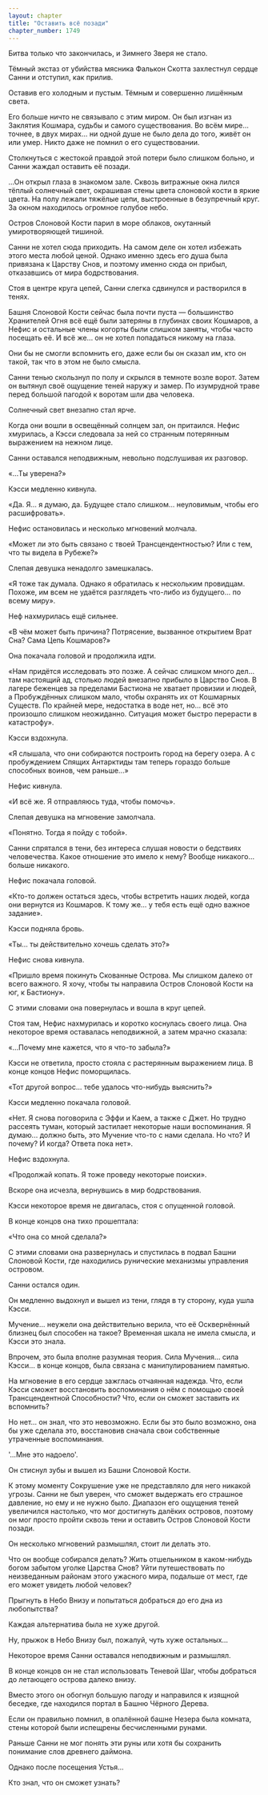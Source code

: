 ```yaml
---
layout: chapter
title: "Оставить всё позади"
chapter_number: 1749
---
```




Битва только что закончилась, и Зимнего Зверя не стало.

Тёмный экстаз от убийства мясника Фалькон Скотта захлестнул сердце Санни и отступил, как прилив.

Оставив его холодным и пустым. Тёмным и совершенно лишённым света.

Его больше ничто не связывало с этим миром. Он был изгнан из Заклятия Кошмара, судьбы и самого существования. Во всём мире... точнее, в двух мирах... ни одной душе не было дела до того, живёт он или умер. Никто даже не помнил о его существовании.

Столкнуться с жестокой правдой этой потери было слишком больно, и Санни жаждал оставить её позади.

...Он открыл глаза в знакомом зале. Сквозь витражные окна лился тёплый солнечный свет, окрашивая стены цвета слоновой кости в яркие цвета. На полу лежали тяжёлые цепи, выстроенные в безупречный круг. За окном находилось огромное голубое небо.

Остров Слоновой Кости парил в море облаков, окутанный умиротворяющей тишиной.

Санни не хотел сюда приходить. На самом деле он хотел избежать этого места любой ценой. Однако именно здесь его душа была привязана к Царству Снов, и поэтому именно сюда он прибыл, отказавшись от мира бодрствования.

Стоя в центре круга цепей, Санни слегка сдвинулся и растворился в тенях.

Башня Слоновой Кости сейчас была почти пуста — большинство Хранителей Огня всё ещё были затеряны в глубинах своих Кошмаров, а Нефис и остальные члены когорты были слишком заняты, чтобы часто посещать её. И всё же... он не хотел попадаться никому на глаза.

Они бы не смогли вспомнить его, даже если бы он сказал им, кто он такой, так что в этом не было смысла.

Санни тенью скользнул по полу и скрылся в темноте возле ворот. Затем он вытянул своё ощущение теней наружу и замер. По изумрудной траве перед большой пагодой к воротам шли два человека.

Солнечный свет внезапно стал ярче.

Когда они вошли в освещённый солнцем зал, он притаился. Нефис хмурилась, а Кэсси следовала за ней со странным потерянным выражением на нежном лице.

Санни оставался неподвижным, невольно подслушивая их разговор.

«...Ты уверена?»

Кэсси медленно кивнула.

«Да. Я... я думаю, да. Будущее стало слишком... неуловимым, чтобы его расшифровать».

Нефис остановилась и несколько мгновений молчала.

«Может ли это быть связано с твоей Трансцендентностью? Или с тем, что ты видела в Рубеже?»

Слепая девушка ненадолго замешкалась.

«Я тоже так думала. Однако я обратилась к нескольким провидцам. Похоже, им всем не удаётся разглядеть что-либо из будущего... по всему миру».

Неф нахмурилась ещё сильнее.

«В чём может быть причина? Потрясение, вызванное открытием Врат Сна? Сама Цепь Кошмаров?»

Она покачала головой и продолжила идти.

«Нам придётся исследовать это позже. А сейчас слишком много дел... там настоящий ад, столько людей внезапно прибыло в Царство Снов. В лагере беженцев за пределами Бастиона не хватает провизии и людей, а Пробуждённых слишком мало, чтобы охранять их от Кошмарных Существ. По крайней мере, недостатка в воде нет, но... всё это произошло слишком неожиданно. Ситуация может быстро перерасти в катастрофу».

Кэсси вздохнула.

«Я слышала, что они собираются построить город на берегу озера. А с пробуждением Спящих Антарктиды там теперь гораздо больше способных воинов, чем раньше...»

Нефис кивнула.

«И всё же. Я отправляюсь туда, чтобы помочь».

Слепая девушка на мгновение замолчала.

«Понятно. Тогда я пойду с тобой».

Санни спрятался в тени, без интереса слушая новости о бедствиях человечества. Какое отношение это имело к нему? Вообще никакого... больше никакого.

Нефис покачала головой.

«Кто-то должен остаться здесь, чтобы встретить наших людей, когда они вернутся из Кошмаров. К тому же... у тебя есть ещё одно важное задание».

Кэсси подняла бровь.

«Ты... ты действительно хочешь сделать это?»

Нефис снова кивнула.

«Пришло время покинуть Скованные Острова. Мы слишком далеко от всего важного. Я хочу, чтобы ты направила Остров Слоновой Кости на юг, к Бастиону».

С этими словами она повернулась и вошла в круг цепей.

Стоя там, Нефис нахмурилась и коротко коснулась своего лица. Она некоторое время оставалась неподвижной, а затем мрачно сказала:

«...Почему мне кажется, что я что-то забыла?»

Кэсси не ответила, просто стояла с растерянным выражением лица. В конце концов Нефис поморщилась.

«Тот другой вопрос... тебе удалось что-нибудь выяснить?»

Кэсси медленно покачала головой.

«Нет. Я снова поговорила с Эффи и Каем, а также с Джет. Но трудно рассеять туман, который застилает некоторые наши воспоминания. Я думаю... должно быть, это Мучение что-то с нами сделала. Но что? И почему? И когда? Ответа пока нет».

Нефис вздохнула.

«Продолжай копать. Я тоже проведу некоторые поиски».

Вскоре она исчезла, вернувшись в мир бодрствования.

Кэсси некоторое время не двигалась, стоя с опущенной головой.

В конце концов она тихо прошептала:

«Что она со мной сделала?»

С этими словами она развернулась и спустилась в подвал Башни Слоновой Кости, где находились рунические механизмы управления островом.

Санни остался один.

Он медленно выдохнул и вышел из тени, глядя в ту сторону, куда ушла Кэсси.

Мучение... неужели она действительно верила, что её Осквернённый близнец был способен на такое? Временная шкала не имела смысла, и Кэсси это знала.

Впрочем, это была вполне разумная теория. Сила Мучения... сила Кэсси... в конце концов, была связана с манипулированием памятью.

На мгновение в его сердце зажглась отчаянная надежда. Что, если Кэсси сможет восстановить воспоминания о нём с помощью своей Трансцендентной Способности? Что, если он сможет заставить их вспомнить?

Но нет... он знал, что это невозможно. Если бы это было возможно, она бы уже сделала это, восстановив сначала свои собственные утраченные воспоминания.

'...Мне это надоело'.

Он стиснул зубы и вышел из Башни Слоновой Кости.

К этому моменту Сокрушение уже не представляло для него никакой угрозы. Санни не был уверен, что сможет выдержать его страшное давление, но ему и не нужно было. Диапазон его ощущения теней увеличился настолько, что мог достигнуть далёких островов, поэтому он мог просто пройти сквозь тени и оставить Остров Слоновой Кости позади.

Он несколько мгновений размышлял, стоит ли делать это.

Что он вообще собирался делать? Жить отшельником в каком-нибудь богом забытом уголке Царства Снов? Уйти путешествовать по неизведанным районам этого ужасного мира, подальше от мест, где его может увидеть любой человек?

Прыгнуть в Небо Внизу и попытаться добраться до его дна из любопытства?

Каждая альтернатива была не хуже другой.

Ну, прыжок в Небо Внизу был, пожалуй, чуть хуже остальных...

Некоторое время Санни оставался неподвижным и размышлял.

В конце концов он не стал использовать Теневой Шаг, чтобы добраться до летающего острова далеко внизу.

Вместо этого он обогнул большую пагоду и направился к изящной беседке, где находился портал в Башню Чёрного Дерева.

Если он правильно помнил, в опалённой башне Незера была комната, стены которой были испещрены бесчисленными рунами.

Раньше Санни не мог понять эти руны или хотя бы сохранить понимание слов древнего даймона.

Однако после посещения Устья...

Кто знал, что он сможет узнать?

